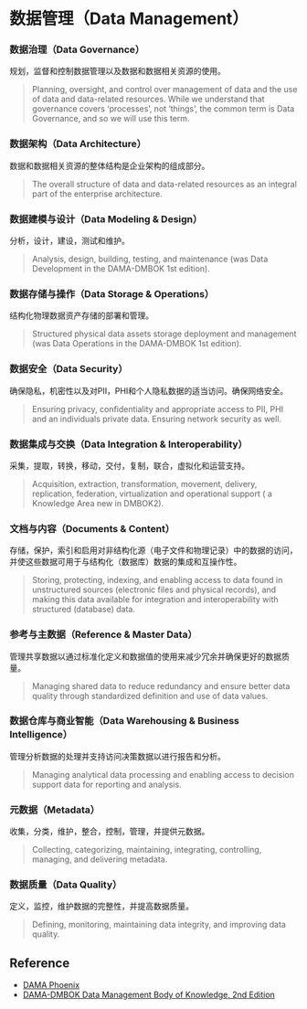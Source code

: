 # 数据管理（Data Management）

### 数据治理（Data Governance）

规划，监督和控制数据管理以及数据和数据相关资源的使用。

> Planning, oversight, and control over management of data and the use of data and data-related resources. While we understand that governance covers ‘processes’, not ‘things’, the common term is Data Governance, and so we will use this term.

### 数据架构（Data Architecture）

数据和数据相关资源的整体结构是企业架构的组成部分。

> The overall structure of data and data-related resources as an integral part of the enterprise architecture.

### 数据建模与设计（Data Modeling & Design）

分析，设计，建设，测试和维护。

> Analysis, design, building, testing, and maintenance (was Data Development in the DAMA-DMBOK 1st edition).

### 数据存储与操作（Data Storage & Operations）

结构化物理数据资产存储的部署和管理。

> Structured physical data assets storage deployment and management (was Data Operations in the DAMA-DMBOK 1st edition).

### 数据安全（Data Security）

确保隐私，机密性以及对PII，PHI和个人隐私数据的适当访问。确保网络安全。

> Ensuring privacy, confidentiality and appropriate access to PII, PHI and an individuals private data. Ensuring network security as well.

### 数据集成与交换（Data Integration & Interoperability）

采集，提取，转换，移动，交付，复制，联合，虚拟化和运营支持。

> Acquisition, extraction, transformation, movement, delivery, replication, federation, virtualization and operational support ( a Knowledge Area new in DMBOK2).

### 文档与内容（Documents & Content）

存储，保护，索引和启用对非结构化源（电子文件和物理记录）中的数据的访问，并使这些数据可用于与结构化（数据库）数据的集成和互操作性。

> Storing, protecting, indexing, and enabling access to data found in unstructured sources (electronic files and physical records), and making this data available for integration and interoperability with structured (database) data.

### 参考与主数据（Reference & Master Data）

管理共享数据以通过标准化定义和数据值的使用来减少冗余并确保更好的数据质量。

> Managing shared data to reduce redundancy and ensure better data quality through standardized definition and use of data values.

### 数据仓库与商业智能（Data Warehousing & Business Intelligence）

管理分析数据的处理并支持访问决策数据以进行报告和分析。

> Managing analytical data processing and enabling access to decision support data for reporting and analysis.

### 元数据（Metadata）

收集，分类，维护，整合，控制，管理，并提供元数据。

> Collecting, categorizing, maintaining, integrating, controlling, managing, and delivering metadata.

### 数据质量（Data Quality）

定义，监控，维护数据的完整性，并提高数据质量。

> Defining, monitoring, maintaining data integrity, and improving data quality.

## Reference

- [DAMA Phoenix](http://dama-phoenix.org/)
- [DAMA-DMBOK Data Management Body of Knowledge, 2nd Edition](https://technicspub.com/dmbok/)